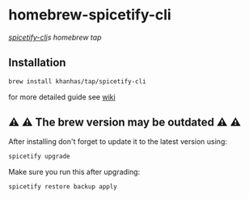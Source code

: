 # homebrew-spicetify-cli

*[spicetify-cli](https://github.com/khanhas/spicetify-cli)s homebrew tap*

## Installation

```sh 
brew install khanhas/tap/spicetify-cli
```

for more detailed guide see [wiki](https://github.com/khanhas/spicetify-cli/wiki/Installation)

## :warning: :warning: **The brew version may be outdated** :warning: :warning:

After installing don't forget to update it to the latest version using:

```sh
spicetify upgrade
```

Make sure you run this after upgrading:

```sh
spicetify restore backup apply
```
